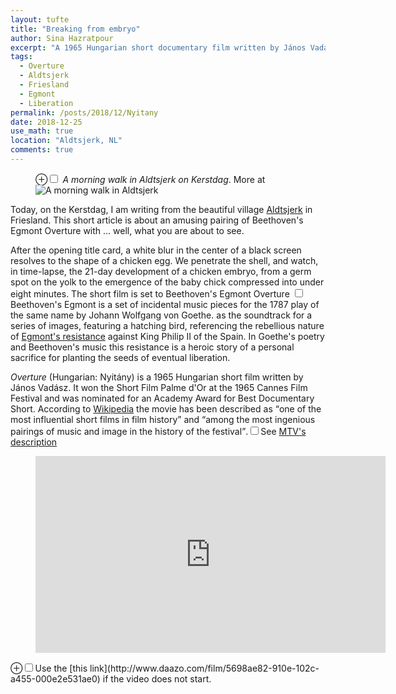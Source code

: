 ```yaml
---
layout: tufte
title: "Breaking from embryo"
author: Sina Hazratpour
excerpt: "A 1965 Hungarian short documentary film written by János Vadász"
tags: 
  - Overture
  - Aldtsjerk
  - Friesland
  - Egmont
  - Liberation
permalink: /posts/2018/12/Nyitany
date: 2018-12-25
use_math: true
location: "Aldtsjerk, NL"
comments: true
---
```



<figure>
    <label for="mn-Aldtsjerk-kerstdag-walk" class="margin-toggle">&#8853;</label><input type="checkbox" id="mn-Aldtsjerk-kerstdag-walk" class="margin-toggle"/><span class="marginnote"> <em>A morning walk in Aldtsjerk on Kerstdag</em>. More at </span>
    <img src="{{ site.baseurl }}/images/posts/2018/morning-walk-Aldtsjerk-20181225.jpg" alt="A morning walk in Aldtsjerk">
</figure> 

Today, on the Kerstdag, I am writing from the beautiful village [Aldtsjerk](https://en.wikipedia.org/wiki/Aldtsjerk) in Friesland. 
This short article is about an amusing pairing of Beethoven's Egmont Overture with ... well, what you are about to see.

After the opening title card, a white blur in the center of a black screen resolves to the shape of a chicken egg. We penetrate the shell, and watch, in time-lapse, the 21-day development of a chicken embryo, from a germ spot on the yolk to the emergence of the baby chick compressed into under eight minutes. The short film is set to Beethoven's Egmont Overture 
<label for="sn-egmont-overture" class="margin-toggle sidenote-number"></label><input type="checkbox" id="sn-egmont-overture" class="margin-toggle"/><span class="sidenote">Beethoven's Egmont is a set of incidental music pieces for the 1787 play of the same name by Johann Wolfgang von Goethe.</span> as the soundtrack for a series of images, featuring a hatching bird, referencing the rebellious nature of [Egmont's resistance](https://en.wikipedia.org/wiki/Lamoral,_Count_of_Egmont) against King Philip II of the Spain. In Goethe's poetry and Beethoven's music this resistance is a heroic story of a personal sacrifice for planting the seeds of eventual liberation.  


_Overture_ (Hungarian: Nyitány) is a 1965 Hungarian short film written by János Vadász. It won the Short Film Palme d'Or at the 1965 Cannes Film Festival and was nominated for an Academy Award for Best Documentary Short. According to [Wikipedia](https://en.wikipedia.org/wiki/Egmont_(play)) the movie has been described as <q>one of the most influential short films in film history</q> and <q>among the most ingenious pairings of music and image in the history of the festival</q>.<label for="sn-egmont-overture" class="margin-toggle sidenote-number"></label><input type="checkbox" id="sn-egmont-overture" class="margin-toggle"/><span class="sidenote">See [MTV's description](http://www.mtv.com/news/2770646/best-cannes-short-films/)</span>

<figure class="iframe-wrapper">
	      <iframe width="560" height="315" src="https://www.youtube-nocookie.com/embed/F8yuDPNjjWA" frameborder="0" allow="accelerometer; autoplay; encrypted-media; gyroscope; picture-in-picture" allowfullscreen></iframe>
</figure>
<label for="mn-nyitany-movie" class="margin-toggle">&#8853;</label><input type="checkbox" id="mn-nyitany-movie" class="margin-toggle"/><span class="marginnote">Use the [this link](http://www.daazo.com/film/5698ae82-910e-102c-a455-000e2e531ae0) if the video does not start. 
</span>
